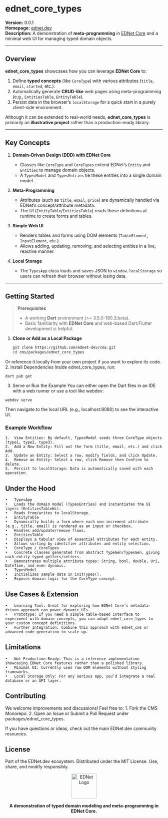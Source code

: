 # ednet_core_types

**Version:** 0.0.1  
**Homepage:** [ednet.dev](https://ednet.dev/)  
**Description:** A demonstration of **meta-programming** in [EDNet Core](https://github.com/ednet-dev/cms/tree/main/packages/core) and a minimal web UI for managing typed domain objects.

---

## Overview

**ednet_core_types** showcases how you can leverage **EDNet Core** to:
1. Define **typed concepts** (like `CoreType`) with various attributes (`title`, `email`, `started`, etc.).
2. Automatically generate **CRUD-like** web pages using meta-programming (e.g., `EntitiesTable`, `EntityTable`).
3. Persist data in the browser’s `localStorage` for a quick start in a purely client-side environment.

Although it can be extended to real-world needs, **ednet_core_types** is primarily an **illustrative project** rather than a production-ready library.

---

## Key Concepts

1. **Domain-Driven Design (DDD) with EDNet Core**  
   - Classes like `CoreType` and `CoreTypes` extend EDNet’s `Entity` and `Entities` to manage domain objects.
   - A `TypesModel` and `TypesEntries` tie these entities into a single domain model.

2. **Meta-Programming**  
   - Attributes (such as `title`, `email`, `price`) are dynamically handled via EDNet’s concept/attribute metadata.
   - The UI (`EntityTable`/`EntitiesTable`) reads these definitions at runtime to create forms and tables.

3. **Simple Web UI**  
   - Renders tables and forms using DOM elements (`TableElement`, `InputElement`, etc.).
   - Allows adding, updating, removing, and selecting entities in a live, reactive manner.

4. **Local Storage**  
   - The `TypesApp` class loads and saves JSON to `window.localStorage` so users can refresh their browser without losing data.

---

## Getting Started

> **Prerequisites**  
> - A working **Dart** environment (>= 3.5.0-180.3.beta).  
> - Basic familiarity with **EDNet Core** and web-based Dart/Flutter development is helpful.

1. **Clone or Add as a Local Package**  
   ```bash
   git clone https://github.com/ednet-dev/cms.git
   cd cms/packages/ednet_core_types
   ```
Or reference it locally from your own project if you want to explore its code.
2.	Install Dependencies
Inside ednet_core_types, run:
```
dart pub get
```

3.	Serve or Run the Example
You can either open the Dart files in an IDE with a web runner or use a tool like webdev:

```
webdev serve
```
Then navigate to the local URL (e.g., localhost:8080) to see the interactive UI.

### Example Workflow
	1.	View Entities: By default, TypesModel seeds three CoreType objects (type1, type2, type3).
	2.	Add a New Entity: Fill out the form (title, email, etc.) and click Add.
	3.	Update an Entity: Select a row, modify fields, and click Update.
	4.	Remove an Entity: Select a row, click Remove then Confirm to delete.
	5.	Persist to localStorage: Data is automatically saved with each operation.

## Under the Hood
	•	TypesApp
	•	Loads the domain model (TypesEntries) and instantiates the UI layers (EntitiesTableWc).
	•	Reads from/writes to localStorage.
	•	EntityTable
	•	Dynamically builds a form where each non-increment attribute (e.g., title, email) is rendered as an input or checkbox.
	•	Handles add/update/remove flows.
	•	EntitiesTable
	•	Displays a tabular view of essential attributes for each entity.
	•	Allows sorting by identifier attributes and entity selection.
	•	CoreType / CoreTypes
	•	Concrete classes generated from abstract TypeGen/TypesGen, giving each entity typed getters/setters.
	•	Demonstrates multiple attribute types: String, bool, double, Uri, DateTime, and even dynamic.
	•	TypesModel
	•	Initializes sample data in initTypes().
	•	Exposes domain logic for the CoreType concept.

## Use Cases & Extension
	•	Learning Tool: Great for exploring how EDNet Core’s metadata-driven approach can power dynamic UIs.
	•	Prototype: If you need a simple table-based interface to experiment with domain concepts, you can adapt ednet_core_types to your custom concept definitions.
	•	Further Integration: Combine this approach with ednet_cms or advanced code-generation to scale up.

## Limitations
	•	Not Production-Ready: This is a reference implementation showcasing EDNet Core features rather than a polished library.
	•	Minimal UI: Currently uses raw DOM elements without styling frameworks.
	•	Local Storage Only: For any serious app, you’d integrate a real database or an API layer.

## Contributing

We welcome improvements and discussions! Feel free to:
	1.	Fork the CMS Monorepo.
	2.	Open an Issue or Submit a Pull Request under packages/ednet_core_types.

If you have questions or ideas, check out the main EDNet.dev community resources.

## License

Part of the EDNet.dev ecosystem. Distributed under the MIT License.
Use, share, and modify responsibly.

<p align="center">
  <img src="https://img1.wsimg.com/isteam/ip/4896c6bc-229c-47e9-afdd-ff5ab2d2fdbf/Logo-eb329c1.png/:/rs=w:107,h:107,cg:true,m/cr=w:107,h:107/qt=q:95" width="80" alt="EDNet Logo"/>
</p>


<p align="center">
  <b>A demonstration of typed domain modeling and meta-programming in EDNet Core.</b>
</p>
